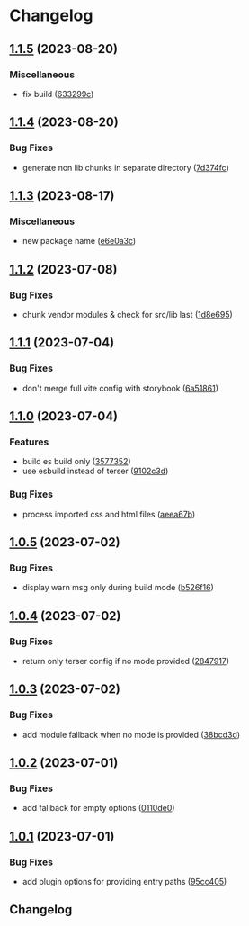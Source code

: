 # Changelog

## [1.1.5](https://github.com/n6ai/minze/compare/vite-plugin-minze-v1.1.4...vite-plugin-minze-v1.1.5) (2023-08-20)


### Miscellaneous

* fix build ([633299c](https://github.com/n6ai/minze/commit/633299caf40f39fa256c6217c8899b98f94e6a32))

## [1.1.4](https://github.com/n6ai/minze/compare/vite-plugin-minze-v1.1.3...vite-plugin-minze-v1.1.4) (2023-08-20)


### Bug Fixes

* generate non lib chunks in separate directory ([7d374fc](https://github.com/n6ai/minze/commit/7d374fc211ef13310d509d0c84324d2f18c5bd11))

## [1.1.3](https://github.com/n6ai/minze/compare/vite-plugin-minze-v1.1.2...vite-plugin-minze-v1.1.3) (2023-08-17)


### Miscellaneous

* new package name ([e6e0a3c](https://github.com/n6ai/minze/commit/e6e0a3cb94e943815869feb4b5aaa7f9af973b6c))

## [1.1.2](https://github.com/n6ai/minze/compare/vite-plugin-minze-v1.1.1...vite-plugin-minze-v1.1.2) (2023-07-08)


### Bug Fixes

* chunk vendor modules & check for src/lib last ([1d8e695](https://github.com/n6ai/minze/commit/1d8e6950ecd1c19ebeeba153dfbe0bb489c21544))

## [1.1.1](https://github.com/n6ai/minze/compare/vite-plugin-minze-v1.1.0...vite-plugin-minze-v1.1.1) (2023-07-04)


### Bug Fixes

* don't merge full vite config with storybook ([6a51861](https://github.com/n6ai/minze/commit/6a51861a90913eeabbe9a18b573125611b7fec46))

## [1.1.0](https://github.com/n6ai/minze/compare/vite-plugin-minze-v1.0.5...vite-plugin-minze-v1.1.0) (2023-07-04)


### Features

* build es build only ([3577352](https://github.com/n6ai/minze/commit/357735273193cb6a64238bd5bab4e29ca449e486))
* use esbuild instead of terser ([9102c3d](https://github.com/n6ai/minze/commit/9102c3d123ffb0d74fc71b1bf04df80a6c8e2783))


### Bug Fixes

* process imported css and html files ([aeea67b](https://github.com/n6ai/minze/commit/aeea67bf1160a3d4640ca982bfdece383863d84d))

## [1.0.5](https://github.com/n6ai/minze/compare/vite-plugin-minze-v1.0.4...vite-plugin-minze-v1.0.5) (2023-07-02)


### Bug Fixes

* display warn msg only during build mode ([b526f16](https://github.com/n6ai/minze/commit/b526f165e70f8d466ce51b4ef555186b76ac0455))

## [1.0.4](https://github.com/n6ai/minze/compare/vite-plugin-minze-v1.0.3...vite-plugin-minze-v1.0.4) (2023-07-02)


### Bug Fixes

* return only terser config if no mode provided ([2847917](https://github.com/n6ai/minze/commit/28479175506511fd695997f3962bab843f2866fd))

## [1.0.3](https://github.com/n6ai/minze/compare/vite-plugin-minze-v1.0.2...vite-plugin-minze-v1.0.3) (2023-07-02)


### Bug Fixes

* add module fallback when no mode is provided ([38bcd3d](https://github.com/n6ai/minze/commit/38bcd3dee5dcc032ef3043527b688975e46f35c4))

## [1.0.2](https://github.com/n6ai/minze/compare/vite-plugin-minze-v1.0.1...vite-plugin-minze-v1.0.2) (2023-07-01)


### Bug Fixes

* add fallback for empty options ([0110de0](https://github.com/n6ai/minze/commit/0110de01acdd631838440349500536bfd910281a))

## [1.0.1](https://github.com/n6ai/minze/compare/vite-plugin-minze-v1.0.0...vite-plugin-minze-v1.0.1) (2023-07-01)


### Bug Fixes

* add plugin options for providing entry paths ([95cc405](https://github.com/n6ai/minze/commit/95cc405cc8bcb73ba0b404f200796458d9a0443e))

## Changelog
